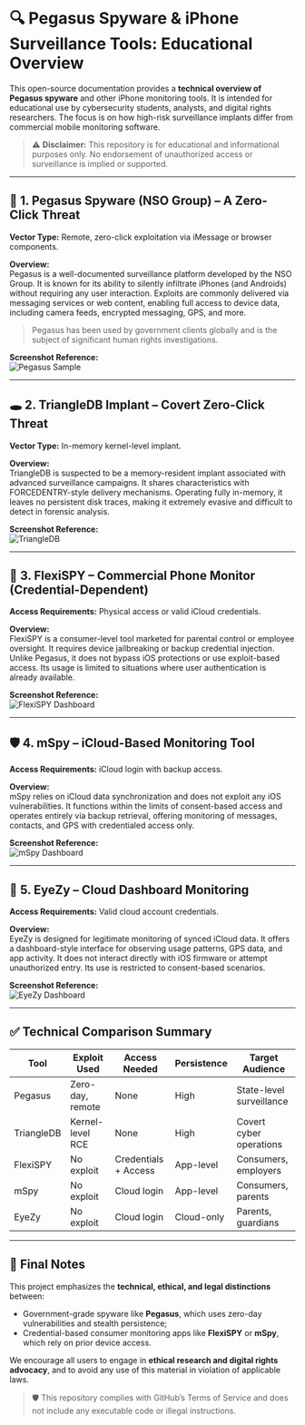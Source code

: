 # 🔍 Pegasus Spyware & iPhone Surveillance Tools: Educational Overview

This open-source documentation provides a **technical overview of Pegasus spyware** and other iPhone monitoring tools. It is intended for educational use by cybersecurity students, analysts, and digital rights researchers. The focus is on how high-risk surveillance implants differ from commercial mobile monitoring software.

> ⚠️ **Disclaimer:** This repository is for educational and informational purposes only. No endorsement of unauthorized access or surveillance is implied or supported.

---

## 🧨 1. Pegasus Spyware (NSO Group) – A Zero-Click Threat

**Vector Type:** Remote, zero-click exploitation via iMessage or browser components.

**Overview:**  
Pegasus is a well-documented surveillance platform developed by the NSO Group. It is known for its ability to silently infiltrate iPhones (and Androids) without requiring any user interaction. Exploits are commonly delivered via messaging services or web content, enabling full access to device data, including camera feeds, encrypted messaging, GPS, and more.

> Pegasus has been used by government clients globally and is the subject of significant human rights investigations.

**Screenshot Reference:**  
![Pegasus Sample](https://i.imgur.com/fw7x5DC.jpeg)

---

## 🕳️ 2. TriangleDB Implant – Covert Zero-Click Threat

**Vector Type:** In-memory kernel-level implant.

**Overview:**  
TriangleDB is suspected to be a memory-resident implant associated with advanced surveillance campaigns. It shares characteristics with FORCEDENTRY-style delivery mechanisms. Operating fully in-memory, it leaves no persistent disk traces, making it extremely evasive and difficult to detect in forensic analysis.

**Screenshot Reference:**  
![TriangleDB](https://pbs.twimg.com/media/GrxoHKkXMAAkVBI?format=jpg&name=large)

---

## 🛑 3. FlexiSPY – Commercial Phone Monitor (Credential-Dependent)

**Access Requirements:** Physical access or valid iCloud credentials.

**Overview:**  
FlexiSPY is a consumer-level tool marketed for parental control or employee oversight. It requires device jailbreaking or backup credential injection. Unlike Pegasus, it does not bypass iOS protections or use exploit-based access. Its usage is limited to situations where user authentication is already available.

**Screenshot Reference:**  
![FlexiSPY Dashboard](https://www.flexispy.com/common/images/screenshots/flexispy/dashboard.jpg)

---

## 🛡️ 4. mSpy – iCloud-Based Monitoring Tool

**Access Requirements:** iCloud login with backup access.

**Overview:**  
mSpy relies on iCloud data synchronization and does not exploit any iOS vulnerabilities. It functions within the limits of consent-based access and operates entirely via backup retrieval, offering monitoring of messages, contacts, and GPS with credentialed access only.

**Screenshot Reference:**  
![mSpy Dashboard](https://www.mspy.com/static/mspy/public/assets/images/redesign/features/common/big_access_picture@2x.png?v=v2)

---

## 🔐 5. EyeZy – Cloud Dashboard Monitoring

**Access Requirements:** Valid cloud account credentials.

**Overview:**  
EyeZy is designed for legitimate monitoring of synced iCloud data. It offers a dashboard-style interface for observing usage patterns, GPS data, and app activity. It does not interact directly with iOS firmware or attempt unauthorized entry. Its use is restricted to consent-based scenarios.

**Screenshot Reference:**  
![EyeZy Dashboard](https://nexspy.com/wp-content/uploads/2023/01/eyezy-dashboard.webp)

---

## ✅ Technical Comparison Summary

| Tool        | Exploit Used      | Access Needed         | Persistence | Target Audience          |
|-------------|-------------------|------------------------|-------------|---------------------------|
| Pegasus     | Zero-day, remote  | None                   | High        | State-level surveillance  |
| TriangleDB  | Kernel-level RCE  | None                   | High        | Covert cyber operations   |
| FlexiSPY    | No exploit        | Credentials + Access   | App-level   | Consumers, employers      |
| mSpy        | No exploit        | Cloud login            | App-level   | Consumers, parents        |
| EyeZy       | No exploit        | Cloud login            | Cloud-only  | Parents, guardians        |

---

## 📘 Final Notes

This project emphasizes the **technical, ethical, and legal distinctions** between:
- Government-grade spyware like **Pegasus**, which uses zero-day vulnerabilities and stealth persistence;
- Credential-based consumer monitoring apps like **FlexiSPY** or **mSpy**, which rely on prior device access.

We encourage all users to engage in **ethical research and digital rights advocacy**, and to avoid any use of this material in violation of applicable laws.

> 🛡️ This repository complies with GitHub’s Terms of Service and does not include any executable code or illegal instructions.
